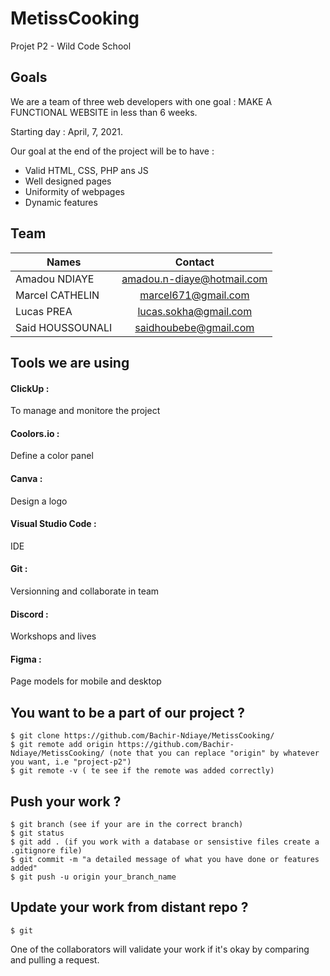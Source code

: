 # MetissCooking
Projet P2 - Wild Code School

## Goals
We are a team of three web developers with one goal : MAKE A FUNCTIONAL WEBSITE in less than 6 weeks.

Starting day : April, 7, 2021.

Our goal at the end of the project will be to have :

- Valid HTML, CSS, PHP ans JS 
- Well designed pages
- Uniformity of webpages
- Dynamic features 


## Team

| Names  | Contact |
| ------------- |:-------------:|
| Amadou NDIAYE      | amadou.n-diaye@hotmail.com     |
| Marcel CATHELIN     | marcel671@gmail.com     |
| Lucas PREA |    lucas.sokha@gmail.com   |
| Said HOUSSOUNALI |    saidhoubebe@gmail.com   |

## Tools we are using

#### ClickUp : 
To manage and monitore the project
#### Coolors.io :
Define a color panel

#### Canva : 
Design a logo

#### Visual Studio Code : 
IDE

#### Git : 
Versionning and collaborate in team

#### Discord : 
Workshops and lives

#### Figma : 
Page models for mobile and desktop

## You want to be a part of our project ?

```
$ git clone https://github.com/Bachir-Ndiaye/MetissCooking/
$ git remote add origin https://github.com/Bachir-Ndiaye/MetissCooking/ (note that you can replace "origin" by whatever you want, i.e "project-p2")
$ git remote -v ( te see if the remote was added correctly)

```
## Push your work ?

```
$ git branch (see if your are in the correct branch)
$ git status
$ git add . (if you work with a database or sensistive files create a .gitignore file)
$ git commit -m "a detailed message of what you have done or features added"
$ git push -u origin your_branch_name

```
## Update your work from distant repo ?

```
$ git 

```
One of the collaborators will validate your work if it's okay by comparing and pulling a request.
